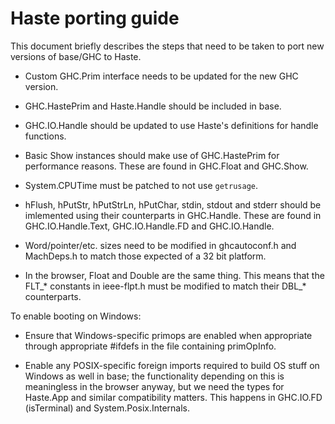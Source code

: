 Haste porting guide
===================

This document briefly describes the steps that need to be taken to port new
versions of base/GHC to Haste.

  * Custom GHC.Prim interface needs to be updated for the new GHC version.

  * GHC.HastePrim and Haste.Handle should be included in base.
  
  * GHC.IO.Handle should be updated to use Haste's definitions for handle
    functions.
  
  * Basic Show instances should make use of GHC.HastePrim for performance
    reasons. These are found in GHC.Float and GHC.Show.

  * System.CPUTime must be patched to not use `getrusage`.

  * hFlush, hPutStr, hPutStrLn, hPutChar, stdin, stdout and stderr should
    be imlemented using their counterparts in GHC.Handle.
    These are found in GHC.IO.Handle.Text, GHC.IO.Handle.FD and GHC.IO.Handle.

  * Word/pointer/etc. sizes need to be modified in ghcautoconf.h and MachDeps.h
    to match those expected of a 32 bit platform.

  * In the browser, Float and Double are the same thing. This means that the
    FLT_* constants in ieee-flpt.h must be modified to match their DBL_*
    counterparts.

To enable booting on Windows:

  * Ensure that Windows-specific primops are enabled when appropriate
    through appropriate #ifdefs in the file containing primOpInfo.

  * Enable any POSIX-specific foreign imports required to build OS stuff
    on Windows as well in base; the functionality depending on this is
    meaningless in the browser anyway, but we need the types for Haste.App and
    similar compatibility matters.
    This happens in GHC.IO.FD (isTerminal) and System.Posix.Internals.
